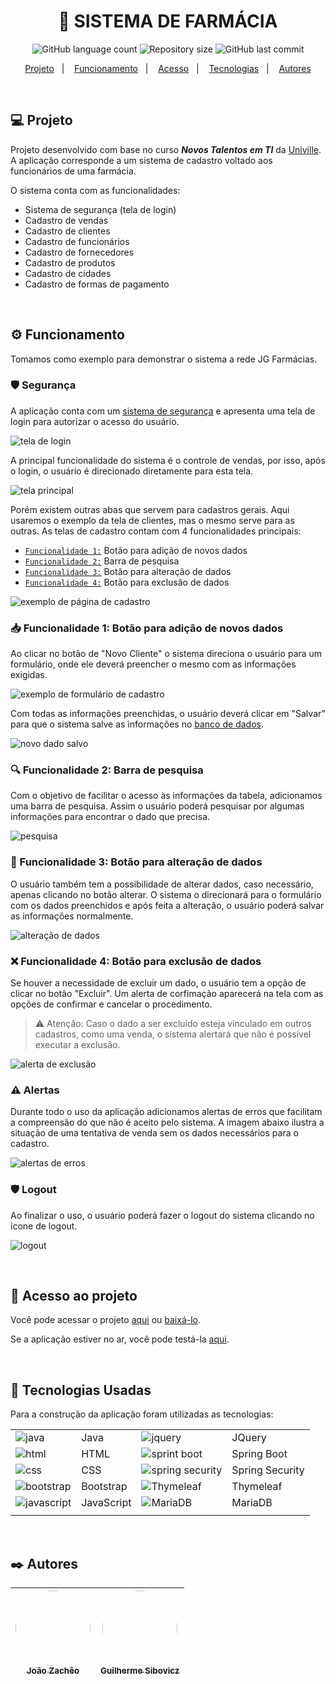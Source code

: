 <h1 align="center" > 💊 SISTEMA DE FARMÁCIA </h1>

<p align="center">
    <img alt="GitHub language count" src="https://img.shields.io/github/languages/count/joaozacheo/sistemafarmacia">
    <img alt="Repository size" src="https://img.shields.io/github/repo-size/joaozacheo/sistemafarmacia">
    <img alt="GitHub last commit" src="https://img.shields.io/github/last-commit/joaozacheo/sistemafarmacia">
</p>

<p align="center">
  <a href="#-projeto">Projeto</a>&nbsp;&nbsp;&nbsp;|&nbsp;&nbsp;&nbsp;
  <a href="#%EF%B8%8F-funcionamento">Funcionamento</a>&nbsp;&nbsp;&nbsp;|&nbsp;&nbsp;&nbsp;
  <a href="#-acesso-ao-projeto">Acesso</a>&nbsp;&nbsp;&nbsp;|&nbsp;&nbsp;&nbsp;
  <a href="#-tecnologias-usadas">Tecnologias</a>&nbsp;&nbsp;&nbsp;|&nbsp;&nbsp;&nbsp;
  <a href="#%EF%B8%8F-autores">Autores</a>
</p>

</br>

## 💻 Projeto

Projeto desenvolvido com base no curso **_Novos Talentos em TI_** da [Univille](https://www.univille.edu.br/). A aplicação corresponde a um sistema de cadastro voltado aos funcionários de uma farmácia.

O sistema conta com as funcionalidades:
- Sistema de segurança (tela de login)
- Cadastro de vendas
- Cadastro de clientes
- Cadastro de funcionários
- Cadastro de fornecedores
- Cadastro de produtos
- Cadastro de cidades
- Cadastro de formas de pagamento

</br>

## ⚙️ Funcionamento

Tomamos como exemplo para demonstrar o sistema a rede JG Farmácias.

### 🛡️ Segurança

A aplicação conta com um [sistema de segurança](#-tecnologias-usadas) e apresenta uma tela de login para autorizar o acesso do usuário.

![tela de login](https://imgur.com/u5o4MNU.png)

A principal funcionalidade do sistema é o controle de vendas, por isso, após o login, o usuário é direcionado diretamente para esta tela.

![tela principal](https://imgur.com/wO7Gg67.png)

Porém existem outras abas que servem para cadastros gerais. Aqui usaremos o exemplo da tela de clientes, mas o mesmo serve para as outras. As telas de cadastro contam com 4 funcionalidades principais:
- [`Funcionalidade 1:`](#-funcionalidade-1-botão-para-adição-de-novos-dados) Botão para adição de novos dados
- [`Funcionalidade 2:`](#-funcionalidade-2-barra-de-pesquisa) Barra de pesquisa
- [`Funcionalidade 3:`](#-funcionalidade-3-botão-para-alteração-de-dados) Botão para alteração de dados
- [`Funcionalidade 4:`](#-funcionalidade-4-botão-para-exclusão-de-dados) Botão para exclusão de dados

![exemplo de página de cadastro](https://imgur.com/ZZTikRG.png)

### 📥 Funcionalidade 1: Botão para adição de novos dados

Ao clicar no botão de "Novo Cliente" o sistema direciona o usuário para um formulário, onde ele deverá preencher o mesmo com as informações exigidas.

![exemplo de formulário de cadastro](https://imgur.com/Zmbib5A.png)

Com todas as informações preenchidas, o usuário deverá clicar em "Salvar" para que o sistema salve as informações no [banco de dados](#-tecnologias-usadas).

![novo dado salvo](https://imgur.com/cC7hy6e.png)

### 🔍 Funcionalidade 2: Barra de pesquisa

Com o objetivo de facilitar o acesso às informações da tabela, adicionamos uma barra de pesquisa. Assim o usuário poderá pesquisar por algumas informações para encontrar o dado que precisa.

![pesquisa](https://imgur.com/IHl24RK.gif)

### 📝 Funcionalidade 3: Botão para alteração de dados

O usuário também tem a possibilidade de alterar dados, caso necessário, apenas clicando no botão alterar. O sistema o direcionará para o formulário com os dados preenchidos e após feita a alteração, o usuário poderá salvar as informações normalmente.

![alteração de dados](https://imgur.com/NNFAwjx.gif)

### ❌ Funcionalidade 4: Botão para exclusão de dados

Se houver a necessidade de excluir um dado, o usuário tem a opção de clicar no botão "Excluir". Um alerta de corfimação aparecerá na tela com as opções de confirmar e cancelar o procedimento.

> ⚠️ Atenção: Caso o dado a ser excluído esteja vinculado em outros cadastros, como uma venda, o sistema alertará que não é possível executar a exclusão.

![alerta de exclusão](https://imgur.com/nJ27DHX.png)

### ⚠️ Alertas
Durante todo o uso da aplicação adicionamos alertas de erros que facilitam a compreensão do que não é aceito pelo sistema. A imagem abaixo ilustra a situação de uma tentativa de venda sem os dados necessários para o cadastro.

![alertas de erros](https://imgur.com/jVj2bGc.png)

### 🛡️ Logout

Ao finalizar o uso, o usuário poderá fazer o logout do sistema clicando no ícone de logout.

![logout](https://imgur.com/U41kIXf.gif)

</br>

## 🔗 Acesso ao projeto

Você pode acessar o projeto [aqui](https://github.com/joaozacheo/sistemafarmacia) ou [baixá-lo](https://github.com/joaozacheo/sistemafarmacia/archive/refs/heads/main.zip).

Se a aplicação estiver no ar, você pode testá-la [aqui](https://sistemafarmacia-1671417070640.azurewebsites.net).

</br>

## 🚀 Tecnologias Usadas

Para a construção da aplicação foram utilizadas as tecnologias:

|   |   |   |   |
|---|---|---|---|
| ![java](https://img.shields.io/badge/Java-ED8B00?style=for-the-badge&logo=java&logoColor=white)  | Java | ![jquery](https://img.shields.io/badge/jQuery-0769AD?style=for-the-badge&logo=jquery&logoColor=white)  | JQuery |
| ![html](https://img.shields.io/badge/HTML5-E34F26?style=for-the-badge&logo=html5&logoColor=white)  | HTML | ![sprint boot](https://img.shields.io/badge/Spring-6DB33F?style=for-the-badge&logo=spring&logoColor=white)  | Spring Boot |
| ![css](https://img.shields.io/badge/CSS3-1572B6?style=for-the-badge&logo=css3&logoColor=white)  | CSS | ![spring security](https://img.shields.io/badge/Spring-6DB33F?style=for-the-badge&logo=spring&logoColor=white)  | Spring Security |
| ![bootstrap](https://img.shields.io/badge/Bootstrap-563D7C?style=for-the-badge&logo=bootstrap&logoColor=white)  | Bootstrap | ![Thymeleaf](https://img.shields.io/badge/Thymeleaf-%23005C0F.svg?style=for-the-badge&logo=Thymeleaf&logoColor=white) | Thymeleaf |
| ![javascript](https://img.shields.io/badge/JavaScript-F7DF1E?style=for-the-badge&logo=javascript&logoColor=black)  | JavaScript | ![MariaDB](https://img.shields.io/badge/MariaDB-003545?style=for-the-badge&logo=mariadb&logoColor=white) | MariaDB |
|   |   |   |   |

</br>

## ✒️ Autores
| [<img src="https://avatars.githubusercontent.com/u/95360206?v=4" width=120 height=120 style="border-radius:50%"><br><sub>João Zachêo</sub>](https://github.com/joaozacheo) |  [<img src="https://imgur.com/nbMXl1K.png" height=120 style="border-radius:50%"><br><sub>Guilherme Sibovicz</sub>](https://github.com/guilhermesibovicz) | 
| :---: | :---: |
